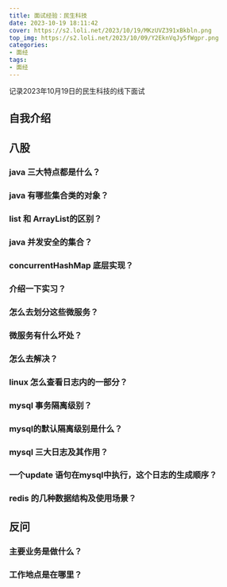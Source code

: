 ```yaml
---
title: 面试经验：民生科技
date: 2023-10-19 18:11:42
cover: https://s2.loli.net/2023/10/19/MKzUVZ391xBkbln.png
top_img: https://s2.loli.net/2023/10/09/Y2EknVqJy5fWgpr.png
categories:
- 面经
tags:
- 面经
---
```


记录2023年10月19日的民生科技的线下面试

## 自我介绍

## 八股

### java 三大特点都是什么？

### java 有哪些集合类的对象？

### list 和 ArrayList的区别？

### java 并发安全的集合？

### concurrentHashMap 底层实现？

### 介绍一下实习？

### 怎么去划分这些微服务？

### 微服务有什么坏处？

### 怎么去解决？

### linux 怎么查看日志内的一部分？

### mysql 事务隔离级别？

### mysql的默认隔离级别是什么？

### mysql 三大日志及其作用？

### 一个update 语句在mysql中执行，这个日志的生成顺序？

### redis 的几种数据结构及使用场景？

## 反问

### 主要业务是做什么？

### 工作地点是在哪里？
